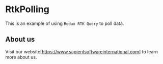# RtkPolling

This is an example of using `Redux RTK Query` to poll data.

## About us

Visit our website[https://www.sapientsoftwareinternational.com] to learn more about us.
